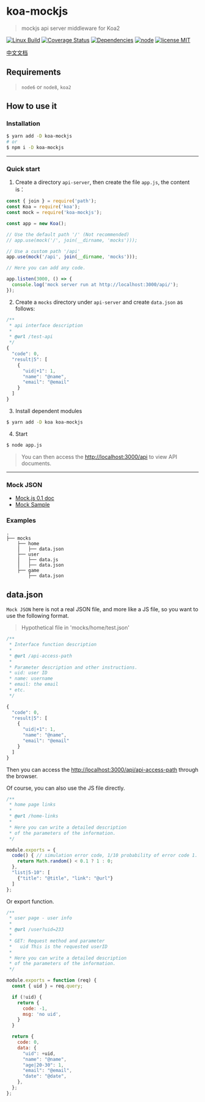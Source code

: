 # koa-mockjs

> mockjs api server middleware for Koa2

[![Linux Build][travis-image]][travis-url]
[![Coverage Status][coveralls-image]][coveralls-url]
[![Dependencies][dependencies-image]][dependencies-url]
[![node][node-image]][node-url]
[![license MIT][license-image]][license-url]


[中文文档](README.zh-CN.md)

## Requirements

> `node6` or `node8`, `koa2`

## How to use it

### Installation

``` sh
$ yarn add -D koa-mockjs
# or
$ npm i -D koa-mockjs
```

----


### Quick start


1. Create a directory `api-server`, then create the file `app.js`, the content is：

``` js
const { join } = require('path');
const Koa = require('koa');
const mock = require('koa-mockjs');

const app = new Koa();

// Use the default path '/' (Not recommended)
// app.use(mock('/', join(__dirname, 'mocks')));

// Use a custom path '/api'
app.use(mock('/api', join(__dirname, 'mocks')));

// Here you can add any code.

app.listen(3000, () => {
  console.log('mock server run at http://localhost:3000/api/');
});
```

2. Create a `mocks` directory under `api-server` and create `data.json` as follows:

```js
/**
 * api interface description
 *
 * @url /test-api
 */
{
  "code": 0,
  "result|5": [
    {
      "uid|+1": 1,
      "name": "@name",
      "email": "@email"
    }
  ]
}
```

3. Install dependent modules

```sh
$ yarn add -D koa koa-mockjs
```

4. Start

```sh
$ node app.js
```

> You can then access the <http://localhost:3000/api> to view API documents.


----


### Mock JSON

* [Mock.js 0.1 doc](https://github.com/nuysoft/Mock/wiki)  
* [Mock Sample](http://mockjs-lite.js.org/docs/examples.html)  


### Examples

```
.
├── mocks
    ├── home
    ⎪   ├── data.json
    ├── user
    ⎪   ├── data.js
    ⎪   ├── data.json
    ├── game
        ├── data.json
```



## data.json

`Mock JSON` here is not a real JSON file, and more like a JS file, so you want to use the following format.

> Hypothetical file in 'mocks/home/test.json'

``` js
/**
 * Interface function description
 *
 * @url /api-access-path
 *
 * Parameter description and other instructions.
 * uid: user ID
 * name: username
 * email: the email
 * etc.
 */

{
  "code": 0,
  "result|5": [
    {
      "uid|+1": 1,
      "name": "@name",
      "email": "@email"
    }
  ]
}
```

Then you can access the <http://localhost:3000/api/api-access-path> through the browser.

Of course, you can also use the JS file directly.

``` js
/**
 * home page links
 *
 * @url /home-links
 *
 * Here you can write a detailed description
 * of the parameters of the information.
 */

module.exports = {
  code() { // simulation error code, 1/10 probability of error code 1.
    return Math.random() < 0.1 ? 1 : 0;
  },
  "list|5-10": [
    {"title": "@title", "link": "@url"}
  ]
};
```

Or export function.

``` js
/**
 * user page - user info
 *
 * @url /user?uid=233
 *
 * GET: Request method and parameter
 *   uid This is the requested userID
 *
 * Here you can write a detailed description
 * of the parameters of the information.
 */

module.exports = function (req) {
  const { uid } = req.query;

  if (!uid) {
    return {
      code: -1,
      msg: 'no uid',
    }
  }

  return {
    code: 0,
    data: {
      "uid": +uid,
      "name": "@name",
      "age|20-30": 1,
      "email": "@email",
      "date": "@date",
    },
  };
};
```


[travis-url]: https://travis-ci.org/52cik/koa-mockjs
[travis-image]: https://img.shields.io/travis/52cik/koa-mockjs/master.svg?label=linux

[coveralls-url]: https://coveralls.io/github/52cik/koa-mockjs?branch=master
[coveralls-image]: https://coveralls.io/repos/52cik/koa-mockjs/badge.svg?branch=master&service=github

[license-url]: https://opensource.org/licenses/MIT
[license-image]: https://img.shields.io/badge/license-MIT-blue.svg

[dependencies-url]: https://david-dm.org/52cik/koa-mockjs
[dependencies-image]: https://img.shields.io/david/52cik/koa-mockjs.svg?style=flat

[node-url]: https://nodejs.org
[node-image]: https://img.shields.io/badge/node-%3E=%208-brightgreen.svg
